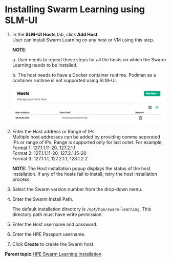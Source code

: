 # <a name="GUID-0C3D027B-C9F0-4EFE-B1FD-1B690EECD32D/"> Installing Swarm Learning using SLM-UI

1.  In the **SLM-UI Hosts** tab, click **Add Host**.<br>
    User can install Swarm Learning on any host or VM using this step.
 
    **NOTE**:
    
    a. User needs to repeat these steps for all the hosts on which the Swarm Learning needs to be installed.<br>
    
    b. The host needs to have a Docker container runtime. Podman as a container runtime is not supported using SLM-UI.
    
    ![Hosts](GUID-27290862-3C17-4AFD-9B60-CB9166C656F0-high.png)

2.  Enter the Host address or Range of IPs.<br>
   Multiple host addresses can be added by providing comma seperated IPs or range of IPs. Range is supported only for
    last octet. For example,<br>
    Format 1: 127.1.1.11-20, 127.2.1.1<br>
    Format 2: 127.1.1.11-20, 127.2.1.15-20<br>
    Format 3: 127.1.1.1, 127.2.1.1, 128.1.2.2

    **NOTE:**
    The Host installation popup displays the status of the host installation. If any of the hosts fail to install,
    retry the host installation process.
   
3.  Select the Swarm version number from the drop-down menu.

4.  Enter the Swarm Install Path.

    The default installation directory is `/opt/hpe/swarm-learning`. This directory path must have write permission.

5.  Enter the Host username and password.

6.  Enter the HPE Passport username.

7.  Click **Create** to create the Swarm host.


**Parent topic:**[HPE Swarm Learning installation](HPE_Swarm_Learning_installation.md)

